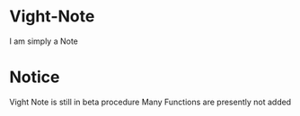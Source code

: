 # Vight-Note
I am simply a Note

# Notice
Vight Note is still in beta procedure
Many Functions are presently not added
